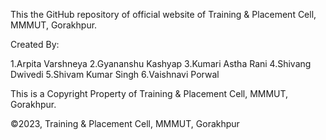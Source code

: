 This the GitHub repository of official website of Training & Placement Cell, MMMUT, Gorakhpur.

Created By:

1.Arpita Varshneya
2.Gyananshu Kashyap
3.Kumari Astha Rani
4.Shivang Dwivedi
5.Shivam Kumar Singh
6.Vaishnavi Porwal

This is a Copyright Property of Training & Placement Cell, MMMUT, Gorakhpur.

©2023, Training & Placement Cell, MMMUT, Gorakhpur

